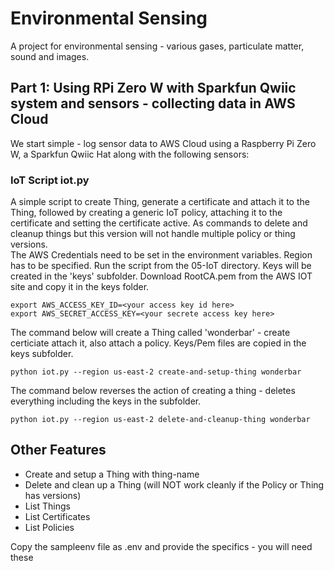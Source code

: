 # Environmental Sensing

A project for environmental sensing - various gases, particulate matter, sound and images.

## Part 1: Using RPi Zero W with Sparkfun Qwiic system and sensors - collecting data in AWS Cloud

We start simple - log sensor data to AWS Cloud using a Raspberry Pi Zero W, a Sparkfun Qwiic Hat along with the following sensors:



### IoT Script iot.py

A simple script to create Thing, generate a certificate and attach it to the Thing, followed by creating a generic IoT policy, attaching it to the certificate and setting the certificate active. As commands to delete and cleanup things but this version will not handle multiple policy or thing versions.  
The AWS Credentials need to be set in the environment variables. Region has to be specified. 
Run the script from the 05-IoT directory. Keys will be created in the 'keys' subfolder. Download RootCA.pem from the AWS IOT site and copy it in the keys folder.

```
export AWS_ACCESS_KEY_ID=<your access key id here>
export AWS_SECRET_ACCESS_KEY=<your secrete access key here>
```

The command below will create a Thing called 'wonderbar' - create certiciate attach it, also attach a policy. 
Keys/Pem files are copied in the keys subfolder.

```
python iot.py --region us-east-2 create-and-setup-thing wonderbar

```
The command below reverses the action of creating a thing - deletes everything including the keys in the subfolder.

```
python iot.py --region us-east-2 delete-and-cleanup-thing wonderbar

```

## Other Features

- Create and setup a Thing with thing-name
- Delete and clean up a Thing (will NOT work cleanly if the Policy or Thing has versions)
- List Things
- List Certificates
- List Policies


Copy the sampleenv file as .env and provide the specifics - you will need these
